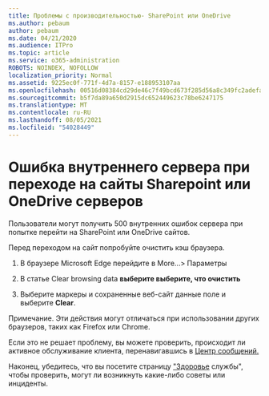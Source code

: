 ```yaml
---
title: Проблемы с производительностью- SharePoint или OneDrive
ms.author: pebaum
author: pebaum
ms.date: 04/21/2020
ms.audience: ITPro
ms.topic: article
ms.service: o365-administration
ROBOTS: NOINDEX, NOFOLLOW
localization_priority: Normal
ms.assetid: 9225ec0f-771f-4d7a-8157-e188953107aa
ms.openlocfilehash: 00516d08384cd29de46c7f49bcd673f285d56a8c349fc2adefa5ea2173abd7b6
ms.sourcegitcommit: b5f7da89a650d2915dc652449623c78be6247175
ms.translationtype: MT
ms.contentlocale: ru-RU
ms.lasthandoff: 08/05/2021
ms.locfileid: "54028449"
---
```

# <a name="internal-server-error-when-navigating-to-sharepoint-or-onedrive-sites"></a>Ошибка внутреннего сервера при переходе на сайты Sharepoint или OneDrive серверов

Пользователи могут получить 500 внутренних ошибок сервера при попытке перейти на SharePoint или OneDrive сайтов. 

Перед переходом на сайт попробуйте очистить кэш браузера.


1. В браузере Microsoft Edge перейдите в More...> Параметры

2. В статье Clear browsing data **выберите выберите, что очистить**

3. Выберите маркеры и сохраненные веб-сайт данные поле и выберите **Clear**.

Примечание. Эти действия могут отличаться при использовании других браузеров, таких как Firefox или Chrome.

Если это не решает проблему, вы можете проверить, происходит ли активное обслуживание клиента, перенавигавшись в [Центр сообщений.](https://portal.office.com/adminportal/home#/MessageCenter)

Наконец, убедитесь, что вы посетите страницу ["Здоровье](https://portal.office.com/adminportal/home#/servicehealth) службы", чтобы проверить, могут ли возникнуть какие-либо советы или инциденты.

